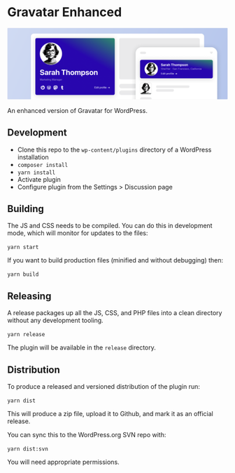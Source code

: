 # Gravatar Enhanced

![Banner](assets/banner-1544x500.png?raw=true "Gravatar Enhanced")

An enhanced version of Gravatar for WordPress.

## Development

- Clone this repo to the `wp-content/plugins` directory of a WordPress installation
- `composer install`
- `yarn install`
- Activate plugin
- Configure plugin from the Settings > Discussion page

## Building

The JS and CSS needs to be compiled. You can do this in development mode, which will monitor for updates to the files:

`yarn start`

If you want to build production files (minified and without debugging) then:

`yarn build`

## Releasing
A release packages up all the JS, CSS, and PHP files into a clean directory without any development tooling.

`yarn release`

The plugin will be available in the `release` directory.

## Distribution
To produce a released and versioned distribution of the plugin run:

`yarn dist`

This will produce a zip file, upload it to Github, and mark it as an official release.

You can sync this to the WordPress.org SVN repo with:

`yarn dist:svn`

You will need appropriate permissions.
